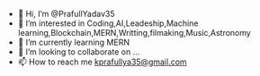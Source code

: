 - 👋 Hi, I’m @PrafullYadav35
- 👀 I’m interested in Coding,AI,Leadeship,Machine learning,Blockchain,MERN,Writting,filmaking,Music,Astronomy
- 🌱 I’m currently learning MERN
- 💞️ I’m looking to collaborate on ...
- 📫 How to reach me kprafullya35@gmail.com


<!---
PrafullYadav35/PrafullYadav35 is a ✨ special ✨ repository because its `README.md` (this file) appears on your GitHub profile.
You can click the Preview link to take a look at your changes.
--->
